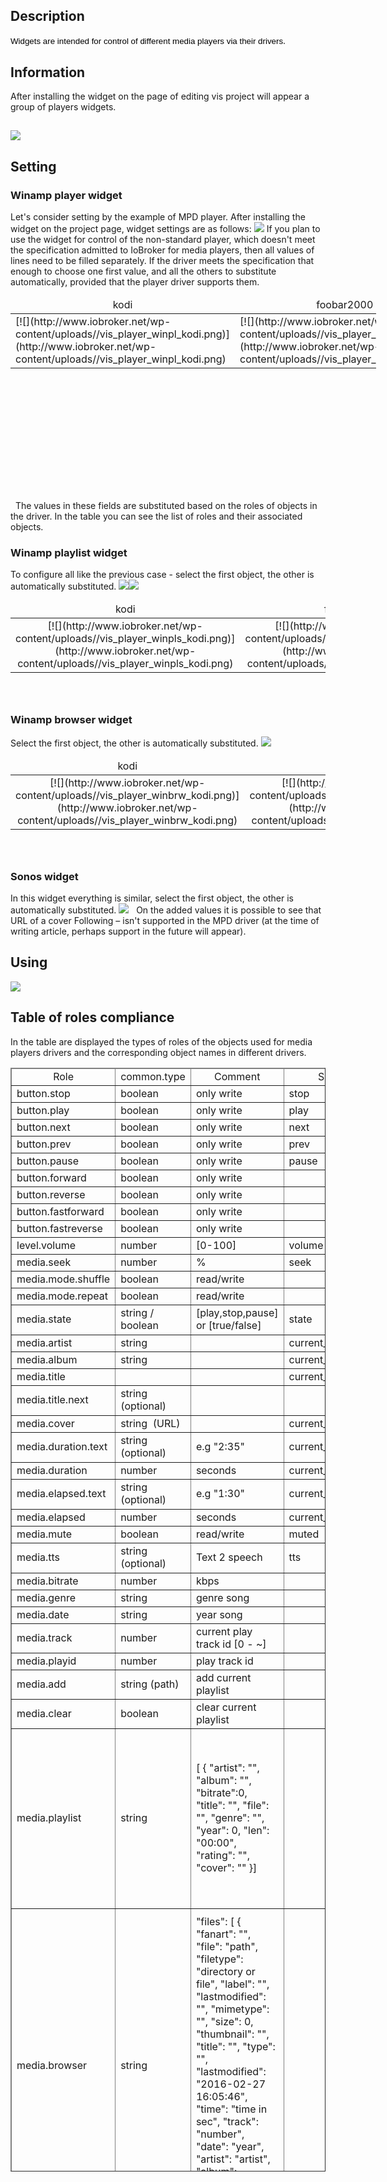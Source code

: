 
## Description

<span lang="EN" style="margin: 0px; line-height: 115%; font-family: 'Arial',sans-serif; font-size: 10pt;"><span style="color: #000000;">Widgets are intended for control of different media players via their drivers</span></span>.

## <span id="i-2">Information</span>


After installing the widget on the page of editing vis project will appear a group of players widgets.

## [![](http://www.iobroker.net/wp-content/uploads//1-1.png)](http://www.iobroker.net/wp-content/uploads//1-1.png)

## Setting

### Winamp player widget

Let's consider setting by the example of MPD player. After installing the widget on the project page, widget settings are as follows: [![](http://www.iobroker.net/wp-content/uploads//2-1-156x300.png)](http://www.iobroker.net/wp-content/uploads//2-1.png) If you plan to use the widget for control of the non-standard player, which doesn't meet the specification admitted to IoBroker for media players, then all values of lines need to be filled separately. If the driver meets the specification that enough to choose one first value, and all the others to substitute automatically, provided that the player driver supports them.

<table style="height: 309px; width: 585px;">

<thead>

<tr>

<td style="width: 187px; text-align: center;">kodi</td>

<td style="width: 188px; text-align: center;">foobar2000</td>

<td style="width: 192px; text-align: center;">mpd</td>

</tr>

</thead>

<tbody>

<tr>

<td style="width: 187px;">[![](http://www.iobroker.net/wp-content/uploads//vis_player_winpl_kodi.png)](http://www.iobroker.net/wp-content/uploads//vis_player_winpl_kodi.png)</td>

<td style="width: 188px;">[![](http://www.iobroker.net/wp-content/uploads//vis_player_winpl_foo.png)](http://www.iobroker.net/wp-content/uploads//vis_player_winpl_foo.png)</td>

<td style="width: 192px;">[![](http://www.iobroker.net/wp-content/uploads//vis_player_winpl_mpd.png)](http://www.iobroker.net/wp-content/uploads//vis_player_winpl_mpd.png)</td>

</tr>

</tbody>

</table>

  The values in these fields are substituted based on the roles of objects in the driver. In the table you can see the list of roles and their associated objects.

### Winamp playlist widget

To configure all like the previous case - select the first object, the other is automatically substituted. [![](http://www.iobroker.net/wp-content/uploads//players_4-248x300.png)](http://www.iobroker.net/wp-content/uploads//players_4.png)[![](http://www.iobroker.net/wp-content/uploads//players_5-218x300.png)](http://www.iobroker.net/wp-content/uploads//players_5.png)  

<table style="height: 156px;" width="593">

<thead>

<tr>

<td style="width: 189px; text-align: center;">kodi</td>

<td style="width: 190px; text-align: center;">foobar2000</td>

<td style="width: 192px; text-align: center;">mpd</td>

</tr>

</thead>

<tbody>

<tr>

<td style="width: 189px; text-align: center;">[![](http://www.iobroker.net/wp-content/uploads//vis_player_winpls_kodi.png)](http://www.iobroker.net/wp-content/uploads//vis_player_winpls_kodi.png)</td>

<td style="width: 190px; text-align: center;">[![](http://www.iobroker.net/wp-content/uploads//vis_player_winpls_foo.png)](http://www.iobroker.net/wp-content/uploads//vis_player_winpls_foo.png)</td>

<td style="width: 192px; text-align: center;">[![](http://www.iobroker.net/wp-content/uploads//vis_player_winpls_mpd.png)](http://www.iobroker.net/wp-content/uploads//vis_player_winpls_mpd.png)</td>

</tr>

</tbody>

</table>

### Winamp browser widget

Select the first object, the other is automatically substituted. [![](http://www.iobroker.net/wp-content/uploads//vis_player_winbrw.gif)](http://www.iobroker.net/wp-content/uploads//vis_player_winbrw.gif)

<table style="height: 156px;" width="593">

<thead>

<tr>

<td style="width: 189px; height: 14px; text-align: center;">kodi</td>

<td style="width: 190px; height: 14px; text-align: center;">foobar2000</td>

<td style="width: 192px; height: 14px; text-align: center;">mpd</td>

</tr>

</thead>

<tbody>

<tr style="height: 69px;">

<td style="width: 189px; text-align: center; height: 69px;">[![](http://www.iobroker.net/wp-content/uploads//vis_player_winbrw_kodi.png)](http://www.iobroker.net/wp-content/uploads//vis_player_winbrw_kodi.png)</td>

<td style="width: 190px; text-align: center; height: 69px;">[![](http://www.iobroker.net/wp-content/uploads//vis_player_winbrw_foo.png)](http://www.iobroker.net/wp-content/uploads//vis_player_winbrw_foo.png)</td>

<td style="width: 192px; text-align: center; height: 69px;">[![](http://www.iobroker.net/wp-content/uploads//vis_player_winbrw_mpd.png)](http://www.iobroker.net/wp-content/uploads//vis_player_winbrw_mpd.png)</td>

</tr>

</tbody>

</table>

### Sonos widget

In this widget everything is similar, select the first object, the other is automatically substituted. [![](http://www.iobroker.net/wp-content/uploads//players_6-1.png)](http://www.iobroker.net/wp-content/uploads//players_6-1.png)   On the added values it is possible to see that URL of a cover Following – isn't supported in the MPD driver (at the time of writing article, perhaps support in the future will appear).

## Using

[![](http://www.iobroker.net/wp-content/uploads//1234.gif)](http://www.iobroker.net/wp-content/uploads//1234.gif)

## Table of roles complianc**e**

In the table are displayed the types of roles of the objects used for media players drivers and the corresponding object names in different drivers.

<table dir="ltr" style="width: 100%; height: 1766px;" border="1" cellspacing="0" cellpadding="0">

<thead>

<tr>

<td style="width: 154px; height: 24px; text-align: center;">Role</td>

<td style="width: 105px; height: 24px; text-align: center;">common.type</td>

<td style="width: 366px; height: 24px; text-align: center;">Comment</td>

<td style="width: 136px; height: 24px; text-align: center;">Sonos</td>

<td style="width: 143px; height: 24px; text-align: center;">Foobar</td>

<td style="width: 137px; height: 24px; text-align: center;">Kodi</td>

<td style="width: 142px; height: 24px; text-align: center;">MPD</td>

</tr>

</thead>

<colgroup><col width="225"> <col width="113"> <col width="105"> <col width="138"> <col width="128"> <col width="146"> <col width="144"></colgroup>

<tbody>

<tr style="height: 24px;">

<td style="width: 154px; height: 24px;">button.stop</td>

<td style="width: 105px; height: 24px;">boolean</td>

<td style="width: 366px; height: 24px;">only write</td>

<td style="width: 136px; height: 24px;">stop</td>

<td style="width: 143px; height: 24px;">stop</td>

<td style="width: 137px; height: 24px;">stop</td>

<td style="width: 142px; height: 24px;">stop</td>

</tr>

<tr style="height: 24px;">

<td style="width: 154px; height: 24px;">button.play</td>

<td style="width: 105px; height: 24px;">boolean</td>

<td style="width: 366px; height: 24px;">only write</td>

<td style="width: 136px; height: 24px;">play</td>

<td style="width: 143px; height: 24px;">play</td>

<td style="width: 137px; height: 24px;">play</td>

<td style="width: 142px; height: 24px;">play</td>

</tr>

<tr style="height: 24px;">

<td style="width: 154px; height: 24px;">button.next</td>

<td style="width: 105px; height: 24px;">boolean</td>

<td style="width: 366px; height: 24px;">only write</td>

<td style="width: 136px; height: 24px;">next</td>

<td style="width: 143px; height: 24px;">next</td>

<td style="width: 137px; height: 24px;">next</td>

<td style="width: 142px; height: 24px;">next</td>

</tr>

<tr style="height: 24px;">

<td style="width: 154px; height: 24px;">button.prev</td>

<td style="width: 105px; height: 24px;">boolean</td>

<td style="width: 366px; height: 24px;">only write</td>

<td style="width: 136px; height: 24px;">prev</td>

<td style="width: 143px; height: 24px;">prev</td>

<td style="width: 137px; height: 24px;">previous</td>

<td style="width: 142px; height: 24px;">previous</td>

</tr>

<tr style="height: 24px;">

<td style="width: 154px; height: 24px;">button.pause</td>

<td style="width: 105px; height: 24px;">boolean</td>

<td style="width: 366px; height: 24px;">only write</td>

<td style="width: 136px; height: 24px;">pause</td>

<td style="width: 143px; height: 24px;">pause</td>

<td style="width: 137px; height: 24px;">pause</td>

<td style="width: 142px; height: 24px;">pause</td>

</tr>

<tr style="height: 24px;">

<td style="width: 154px; height: 24px;">button.forward</td>

<td style="width: 105px; height: 24px;">boolean</td>

<td style="width: 366px; height: 24px;">only write</td>

<td style="width: 136px; height: 24px;"></td>

<td style="width: 143px; height: 24px;"></td>

<td style="width: 137px; height: 24px;"></td>

<td style="width: 142px; height: 24px;"></td>

</tr>

<tr style="height: 24px;">

<td style="width: 154px; height: 24px;">button.reverse</td>

<td style="width: 105px; height: 24px;">boolean</td>

<td style="width: 366px; height: 24px;">only write</td>

<td style="width: 136px; height: 24px;"></td>

<td style="width: 143px; height: 24px;"></td>

<td style="width: 137px; height: 24px;"></td>

<td style="width: 142px; height: 24px;"></td>

</tr>

<tr style="height: 24px;">

<td style="width: 154px; height: 24px;">button.fastforward</td>

<td style="width: 105px; height: 24px;">boolean</td>

<td style="width: 366px; height: 24px;">only write</td>

<td style="width: 136px; height: 24px;"></td>

<td style="width: 143px; height: 24px;"></td>

<td style="width: 137px; height: 24px;"></td>

<td style="width: 142px; height: 24px;"></td>

</tr>

<tr style="height: 24px;">

<td style="width: 154px; height: 24px;">button.fastreverse</td>

<td style="width: 105px; height: 24px;">boolean</td>

<td style="width: 366px; height: 24px;">only write</td>

<td style="width: 136px; height: 24px;"></td>

<td style="width: 143px; height: 24px;"></td>

<td style="width: 137px; height: 24px;"></td>

<td style="width: 142px; height: 24px;"></td>

</tr>

<tr style="height: 24px;">

<td style="width: 154px; height: 24px;">level.volume</td>

<td style="width: 105px; height: 24px;">number</td>

<td style="width: 366px; height: 24px;">[0-100]</td>

<td style="width: 136px; height: 24px;">volume</td>

<td style="width: 143px; height: 24px;">volume</td>

<td style="width: 137px; height: 24px;">volume</td>

<td style="width: 142px; height: 24px;">volume</td>

</tr>

<tr style="height: 24px;">

<td style="width: 154px; height: 24px;">media.seek</td>

<td style="width: 105px; height: 24px;">number</td>

<td style="width: 366px; height: 24px;">%</td>

<td style="width: 136px; height: 24px;">seek</td>

<td style="width: 143px; height: 24px;">seek</td>

<td style="width: 137px; height: 24px;">seek</td>

<td style="width: 142px; height: 24px;">seek</td>

</tr>

<tr style="height: 24px;">

<td style="width: 154px; height: 24px;">media.mode.shuffle</td>

<td style="width: 105px; height: 24px;">boolean</td>

<td style="width: 366px; height: 24px;">read/write</td>

<td style="width: 136px; height: 24px;"></td>

<td style="width: 143px; height: 24px;">shuffle</td>

<td style="width: 137px; height: 24px;">shuffle</td>

<td style="width: 142px; height: 24px;">random</td>

</tr>

<tr style="height: 24px;">

<td style="width: 154px; height: 24px;">media.mode.repeat</td>

<td style="width: 105px; height: 24px;">boolean</td>

<td style="width: 366px; height: 24px;">read/write</td>

<td style="width: 136px; height: 24px;"></td>

<td style="width: 143px; height: 24px;">repeat</td>

<td style="width: 137px; height: 24px;">repeat</td>

<td style="width: 142px; height: 24px;">repeat</td>

</tr>

<tr style="height: 48px;">

<td style="width: 154px; height: 48px;">media.state</td>

<td style="width: 105px; height: 48px;">string / boolean</td>

<td style="width: 366px; height: 48px;">[play,stop,pause] or [true/false]</td>

<td style="width: 136px; height: 48px;">state</td>

<td style="width: 143px; height: 48px;">state</td>

<td style="width: 137px; height: 48px;">state</td>

<td style="width: 142px; height: 48px;">state</td>

</tr>

<tr style="height: 24px;">

<td style="width: 154px; height: 24px;">media.artist</td>

<td style="width: 105px; height: 24px;">string</td>

<td style="width: 366px; height: 24px;"></td>

<td style="width: 136px; height: 24px;">current_artist</td>

<td style="width: 143px; height: 24px;">artist</td>

<td style="width: 137px; height: 24px;">info.artist</td>

<td style="width: 142px; height: 24px;">artist</td>

</tr>

<tr style="height: 24px;">

<td style="width: 154px; height: 24px;">media.album</td>

<td style="width: 105px; height: 24px;">string</td>

<td style="width: 366px; height: 24px;"></td>

<td style="width: 136px; height: 24px;">current_album</td>

<td style="width: 143px; height: 24px;">album</td>

<td style="width: 137px; height: 24px;">info.album</td>

<td style="width: 142px; height: 24px;">album</td>

</tr>

<tr style="height: 24px;">

<td style="width: 154px; height: 24px;">media.title</td>

<td style="width: 105px; height: 24px;"></td>

<td style="width: 366px; height: 24px;"></td>

<td style="width: 136px; height: 24px;">current_title</td>

<td style="width: 143px; height: 24px;">title</td>

<td style="width: 137px; height: 24px;">info.title</td>

<td style="width: 142px; height: 24px;">title</td>

</tr>

<tr style="height: 48px;">

<td style="width: 154px; height: 48px;">media.title.next</td>

<td style="width: 105px; height: 48px;">string (optional)</td>

<td style="width: 366px; height: 48px;"></td>

<td style="width: 136px; height: 48px;"></td>

<td style="width: 143px; height: 48px;"></td>

<td style="width: 137px; height: 48px;"></td>

<td style="width: 142px; height: 48px;"></td>

</tr>

<tr style="height: 24px;">

<td style="width: 154px; height: 24px;">media.cover</td>

<td style="width: 105px; height: 24px;">string  (URL)</td>

<td style="width: 366px; height: 24px;"></td>

<td style="width: 136px; height: 24px;">current_cover</td>

<td style="width: 143px; height: 24px;">albumArt</td>

<td style="width: 137px; height: 24px;">info.thumbnail</td>

<td style="width: 142px; height: 24px;"></td>

</tr>

<tr style="height: 48px;">

<td style="width: 154px; height: 48px;">media.duration.text</td>

<td style="width: 105px; height: 48px;">string (optional)</td>

<td style="width: 366px; height: 48px;">e.g "2:35"</td>

<td style="width: 136px; height: 48px;">current_duration</td>

<td style="width: 143px; height: 48px;">current_duration</td>

<td style="width: 137px; height: 48px;">playing_time_total</td>

<td style="width: 142px; height: 48px;">current_duration</td>

</tr>

<tr style="height: 24px;">

<td style="width: 154px; height: 24px;">media.duration</td>

<td style="width: 105px; height: 24px;">number</td>

<td style="width: 366px; height: 24px;">seconds</td>

<td style="width: 136px; height: 24px;">current_duration_s</td>

<td style="width: 143px; height: 24px;">trackLength</td>

<td style="width: 137px; height: 24px;"></td>

<td style="width: 142px; height: 24px;">current_duration_s</td>

</tr>

<tr style="height: 48px;">

<td style="width: 154px; height: 48px;">media.elapsed.text</td>

<td style="width: 105px; height: 48px;">string (optional)</td>

<td style="width: 366px; height: 48px;">e.g "1:30"</td>

<td style="width: 136px; height: 48px;">current_elapsed</td>

<td style="width: 143px; height: 48px;">current_elapsed</td>

<td style="width: 137px; height: 48px;">playing_time</td>

<td style="width: 142px; height: 48px;">current_elapsed</td>

</tr>

<tr style="height: 24px;">

<td style="width: 154px; height: 24px;">media.elapsed</td>

<td style="width: 105px; height: 24px;">number</td>

<td style="width: 366px; height: 24px;">seconds</td>

<td style="width: 136px; height: 24px;">current_elapsed_s</td>

<td style="width: 143px; height: 24px;">elapsedTime</td>

<td style="width: 137px; height: 24px;"></td>

<td style="width: 142px; height: 24px;">elapsed</td>

</tr>

<tr style="height: 24px;">

<td style="width: 154px; height: 24px;">media.mute</td>

<td style="width: 105px; height: 24px;">boolean</td>

<td style="width: 366px; height: 24px;">read/write</td>

<td style="width: 136px; height: 24px;">muted</td>

<td style="width: 143px; height: 24px;">mute</td>

<td style="width: 137px; height: 24px;">mute</td>

<td style="width: 142px; height: 24px;">mute</td>

</tr>

<tr style="height: 48px;">

<td style="width: 154px; height: 48px;">media.tts</td>

<td style="width: 105px; height: 48px;">string (optional)</td>

<td style="width: 366px; height: 48px;">Text 2 speech</td>

<td style="width: 136px; height: 48px;">tts</td>

<td style="width: 143px; height: 48px;"></td>

<td style="width: 137px; height: 48px;"></td>

<td style="width: 142px; height: 48px;">say</td>

</tr>

<tr style="height: 24px;">

<td style="width: 154px; height: 24px;">media.bitrate</td>

<td style="width: 105px; height: 24px;">number</td>

<td style="width: 366px; height: 24px;">kbps</td>

<td style="width: 136px; height: 24px;"></td>

<td style="width: 143px; height: 24px;">bitrate</td>

<td style="width: 137px; height: 24px;">bitrate</td>

<td style="width: 142px; height: 24px;">bitrate</td>

</tr>

<tr style="height: 24px;">

<td style="width: 154px; height: 24px;">media.genre</td>

<td style="width: 105px; height: 24px;">string</td>

<td style="width: 366px; height: 24px;">genre song</td>

<td style="width: 136px; height: 24px;"></td>

<td style="width: 143px; height: 24px;"></td>

<td style="width: 137px; height: 24px;">info.genre</td>

<td style="width: 142px; height: 24px;">genre</td>

</tr>

<tr style="height: 24px;">

<td style="width: 154px; height: 24px;">media.date</td>

<td style="width: 105px; height: 24px;">string</td>

<td style="width: 366px; height: 24px;">year song</td>

<td style="width: 136px; height: 24px;"></td>

<td style="width: 143px; height: 24px;"></td>

<td style="width: 137px; height: 24px;"></td>

<td style="width: 142px; height: 24px;">date</td>

</tr>

<tr style="height: 24px;">

<td style="width: 154px; height: 24px;">media.track</td>

<td style="width: 105px; height: 24px;">number</td>

<td style="width: 366px; height: 24px;">current play track id [0 - ~]</td>

<td style="width: 136px; height: 24px;"></td>

<td style="width: 143px; height: 24px;">itemplaying</td>

<td style="width: 137px; height: 24px;">position</td>

<td style="width: 142px; height: 24px;">pos</td>

</tr>

<tr style="height: 24px;">

<td style="width: 154px; height: 24px;">media.playid</td>

<td style="width: 105px; height: 24px;">number</td>

<td style="width: 366px; height: 24px;">play track id</td>

<td style="width: 136px; height: 24px;"></td>

<td style="width: 143px; height: 24px;">playid</td>

<td style="width: 137px; height: 24px;">playid</td>

<td style="width: 142px; height: 24px;">playid</td>

</tr>

<tr style="height: 24px;">

<td style="width: 154px; height: 24px;">media.add</td>

<td style="width: 105px; height: 24px;">string (path)</td>

<td style="width: 366px; height: 24px;">add current playlist</td>

<td style="width: 136px; height: 24px;"></td>

<td style="width: 143px; height: 24px;">add</td>

<td style="width: 137px; height: 24px;">add</td>

<td style="width: 142px; height: 24px;">add</td>

</tr>

<tr style="height: 24px;">

<td style="width: 154px; height: 24px;">media.clear</td>

<td style="width: 105px; height: 24px;">boolean</td>

<td style="width: 366px; height: 24px;">clear current playlist</td>

<td style="width: 136px; height: 24px;"></td>

<td style="width: 143px; height: 24px;">clear</td>

<td style="width: 137px; height: 24px;">clear</td>

<td style="width: 142px; height: 24px;">clear</td>

</tr>

<tr style="height: 288px;">

<td style="width: 154px; height: 288px;">media.playlist</td>

<td style="width: 105px; height: 288px;">string</td>

<td style="width: 366px; height: 288px;">[ { "artist": "", "album": "", "bitrate":0, "title": "", "file": "", "genre": "", "year": 0, "len": "00:00", "rating": "", "cover": "" }]</td>

<td style="width: 136px; height: 288px;"></td>

<td style="width: 143px; height: 288px;">playlist</td>

<td style="width: 137px; height: 288px;">playlist</td>

<td style="width: 142px; height: 288px;">playlist_list</td>

</tr>

<tr style="height: 504px;">

<td style="width: 154px; height: 504px;">media.browser</td>

<td style="width: 105px; height: 504px;">string</td>

<td style="width: 366px; height: 504px;">"files": [ { "fanart": "", "file": "path", "filetype": "directory or file", "label": "", "lastmodified": "", "mimetype": "", "size": 0, "thumbnail": "", "title": "", "type": "", "lastmodified": "2016-02-27 16:05:46", "time": "time in sec", "track": "number", "date": "year", "artist": "artist", "album": "album", "genre": "genre" } ]</td>

<td style="width: 136px; height: 504px;"></td>

<td style="width: 143px; height: 504px;">browser</td>

<td style="width: 137px; height: 504px;">Directory</td>

<td style="width: 142px; height: 504px;">lsinfo</td>

</tr>

</tbody>

</table>